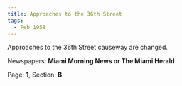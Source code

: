 ```yaml
---  
title: Approaches to the 36th Street  
tags:  
  - Feb 1958  
---  
```

  
Approaches to the 36th Street causeway are changed.  
  
Newspapers: **Miami Morning News or The Miami Herald**  
  
Page: **1**, Section: **B** 
